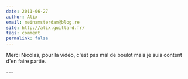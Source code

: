 ```yaml
---
date: 2011-06-27
author: Alix
email: meinamsterdam@blog.re
site: http://alix.guillard.fr/
tags: comment
permalink: false
---
```


<p>
Merci Nicolas, pour la vidéo, c'est pas mal de boulot mais je suis content d'en faire partie.
</p>
---